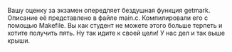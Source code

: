 Вашу оценку за экзамен опередляет бездушная функция getmark. Описание её представлено в файле main.c. Компилировали его с помощью Makefile. Вы как студент не можете этого больше терпеть и хотите получить пять. Ну так идите к своей цели! У нас дел и так выше крыши.